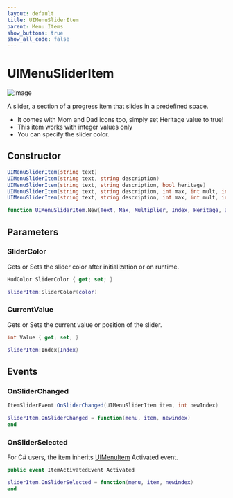 ```yaml
---
layout: default
title: UIMenuSliderItem
parent: Menu Items
show_buttons: true
show_all_code: false
---
```

# UIMenuSliderItem

![image](https://user-images.githubusercontent.com/4005518/162610316-5d6decde-bc5b-46ea-925f-5b8c18b2f918.png)

A slider, a section of a progress item that slides in a predefined space.

- It comes with Mom and Dad icons too, simply set Heritage value to true!
- This item works with integer values only
- You can specify the slider color.

## Constructor 

```c#
UIMenuSliderItem(string text)
UIMenuSliderItem(string text, string description)
UIMenuSliderItem(string text, string description, bool heritage)
UIMenuSliderItem(string text, string description, int max, int mult, int startVal, bool heritage)
UIMenuSliderItem(string text, string description, int max, int mult, int startVal, HudColor sliderColor, bool heritage = false)
```

```lua
function UIMenuSliderItem.New(Text, Max, Multiplier, Index, Heritage, Description, sliderColor, color, highlightColor, textColor, highlightedTextColor)
```

## Parameters

### SliderColor
Gets or Sets the slider color after initialization or on runtime.

```c#
HudColor SliderColor { get; set; }
```

```lua
sliderItem:SliderColor(color)
```

### CurrentValue
Gets or Sets the current value or position of the slider.

```c#
int Value { get; set; }
```

```lua
sliderItem:Index(Index)
```

## Events

### OnSliderChanged 

```c#
ItemSliderEvent OnSliderChanged(UIMenuSliderItem item, int newIndex)
```

```lua
sliderItem.OnSliderChanged = function(menu, item, newindex)
end
```

### OnSliderSelected 
For C# users, the item inherits [UIMenuItem](./uimenuitem.md#itemactivatedevent) Activated event.

```c#
public event ItemActivatedEvent Activated
```

```lua
sliderItem.OnSliderSelected = function(menu, item, newindex)
end
```